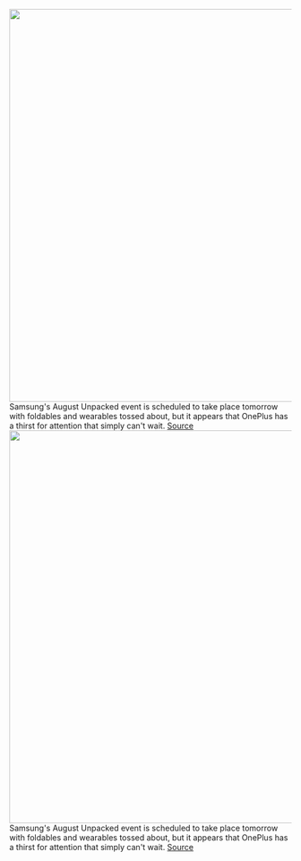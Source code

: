 <img src='https://cdn.vox-cdn.com/thumbor/WrIf6DxOX0nV316umNpyOPfxXrs=/0x0:1600x1089/1200x800/filters:focal(672x417:928x673)/cdn.vox-cdn.com/uploads/chorus_image/image/69705403/oneplus_dual_screen_tease.0.jpg' width='700px' /><br/>
Samsung's August Unpacked event is scheduled to take place tomorrow with foldables and wearables tossed about, but it appears that OnePlus has a thirst for attention that simply can't wait.
<a href='https://www.theverge.com/2021/8/10/22618252/dual-screen-oneplus-samsung-unpacked-foldable'> Source <a/><img src='https://cdn.vox-cdn.com/thumbor/WrIf6DxOX0nV316umNpyOPfxXrs=/0x0:1600x1089/1200x800/filters:focal(672x417:928x673)/cdn.vox-cdn.com/uploads/chorus_image/image/69705403/oneplus_dual_screen_tease.0.jpg' width='700px' /><br/>
Samsung's August Unpacked event is scheduled to take place tomorrow with foldables and wearables tossed about, but it appears that OnePlus has a thirst for attention that simply can't wait.
<a href='https://www.theverge.com/2021/8/10/22618252/dual-screen-oneplus-samsung-unpacked-foldable'> Source <a/>